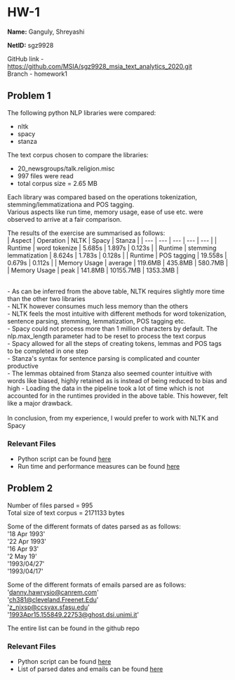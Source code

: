 # HW-1

**Name:** Ganguly, Shreyashi

**NetID:** sgz9928

GitHub link - https://github.com/MSIA/sgz9928_msia_text_analytics_2020.git <br>
Branch - homework1

## Problem 1

The following python NLP libraries were compared:
- nltk
- spacy
- stanza

The text corpus chosen to compare the libraries:
- 20_newsgroups/talk.religion.misc
- 997 files were read
- total corpus size = 2.65 MB

Each library was compared based on the operations tokenization, stemming/lemmatizationa and POS tagging. <br>
Various aspects like run time, memory usage, ease of use etc. were observed to arrive at a fair comparison. <br>

The results of the exercise are summarised as follows: <br>
|  Aspect   |  Operation   |  NLTK  |  Spacy  |  Stanza  |
| --- | --- | --- | --- | --- |
|  Runtime   |  word tokenize  |  5.685s  |  1.897s  |  0.123s  |
|  Runtime   |  stemming lemmatization  |  8.624s  |  1.783s  |  0.128s  |
|  Runtime   |  POS tagging  |  19.558s  |  0.679s  |  0.112s  |
|  Memory Usage   |  average  |  119.6MB  |  435.8MB  |  580.7MB |
|  Memory Usage   |  peak  |  141.8MB  |  10155.7MB  |  1353.3MB |

<br>
- As can be inferred from the above table, NLTK requires slightly more time than the other two libraries <br>
- NLTK however consumes much less memory than the others <br>
- NLTK feels the most intuitive with different methods for word tokenization, sentence parsing, stemming, lemmatization, POS tagging etc. <br>
- Spacy could not process more than 1 million characters by default. The nlp.max_length parameter had to be reset to process the text corpus <br>
- Spacy allowed for all the steps of creating tokens, lemmas and POS tags to be completed in one step <br>
- Stanza's syntax for sentence parsing is complicated and counter productive <br>
- The lemmas obtained from Stanza also seemed counter intuitive with words like biased, highly retained as is instead of being reduced to bias and high
- Loading the data in the pipeline took a lot of time which is not accounted for in the runtimes provided in the above table. This however, felt like a major drawback. <br>

<br>
In conclusion, from my experience, I would prefer to work with NLTK and Spacy

### Relevant Files

- Python script can be found [here](https://github.com/MSIA/sgz9928_msia_text_analytics_2020/blob/homework1/problem1.py)
- Run time and performance measures can be found [here](https://github.com/MSIA/sgz9928_msia_text_analytics_2020/blob/homework1/nlp_library_comparison.txt)


## Problem 2

Number of files parsed = 995 <br>
Total size of text corpus = 2171133 bytes

Some of the different formats of dates parsed as as follows: <br>
'18 Apr 1993' <br>
'22 Apr 1993' <br>
'16 Apr 93' <br>
'2 May 19' <br>
'1993/04/27' <br>
'1993/04/17'

Some of the different formats of emails parsed are as follows: <br>
'danny.hawrysio@canrem.com' <br>
'ch381@cleveland.Freenet.Edu' <br>
'z_nixsp@ccsvax.sfasu.edu' <br>
'1993Apr15.155849.22753@ghost.dsi.unimi.it'

The entire list can be found in the github repo

### Relevant Files

- Python script can be found [here](https://github.com/MSIA/sgz9928_msia_text_analytics_2020/blob/homework1/problem2.py)
- List of parsed dates and emails can be found [here](https://github.com/MSIA/sgz9928_msia_text_analytics_2020/blob/homework1/regex_dates_email.txt)




